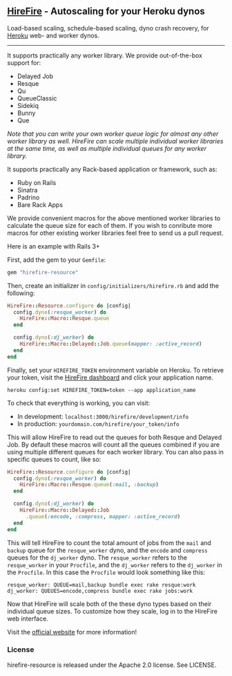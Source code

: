 ## [HireFire](https://www.hirefire.io/) - Autoscaling for your Heroku dynos

Load-based scaling, schedule-based scaling, dyno crash recovery, for [Heroku](https://www.heroku.com/) web- and worker dynos.

---

It supports practically any worker library. We provide out-of-the-box support for:

* Delayed Job
* Resque
* Qu
* QueueClassic
* Sidekiq
* Bunny
* Que

*Note that you can write your own worker queue logic for almost any other worker library as well.
HireFire can scale multiple individual worker libraries at the same time, as well as multiple individual queues for any worker library.*

It supports practically any Rack-based application or framework, such as:

* Ruby on Rails
* Sinatra
* Padrino
* Bare Rack Apps

We provide convenient macros for the above mentioned worker libraries to calculate the queue size for each of them.
If you wish to conribute more macros for other existing worker libraries feel free to send us a pull request.

Here is an example with Rails 3+

First, add the gem to your `Gemfile`:

```ruby
gem "hirefire-resource"
```

Then, create an initializer in `config/initializers/hirefire.rb` and add the following:

```ruby
HireFire::Resource.configure do |config|
  config.dyno(:resque_worker) do
    HireFire::Macro::Resque.queue
  end

  config.dyno(:dj_worker) do
    HireFire::Macro::Delayed::Job.queue(mapper: :active_record)
  end
end
```

Finally, set your `HIREFIRE_TOKEN` environment variable on Heroku. To retrieve your token, visit the [HireFire dashboard](https://manager.hirefire.io/applications) and click your application name.
```
heroku config:set HIREFIRE_TOKEN=token --app application_name
```
To check that everything is working, you can visit:
- In development: `localhost:3000/hirefire/development/info`
- In production: `yourdomain.com/hirefire/your_token/info`

This will allow HireFire to read out the queues for both Resque and Delayed Job. By default these macros will count all the queues combined if you are using multiple
different queues for each worker library. You can also pass in specific queues to count, like so:

```ruby
HireFire::Resource.configure do |config|
  config.dyno(:resque_worker) do
    HireFire::Macro::Resque.queue(:mail, :backup)
  end

  config.dyno(:dj_worker) do
    HireFire::Macro::Delayed::Job
      .queue(:encode, :compress, mapper: :active_record)
  end
end
```

This will tell HireFire to count the total amount of jobs from the `mail` and `backup` queue for the `resque_worker` dyno, and the `encode` and `compress` queues for the `dj_worker` dyno.
The `resque_worker` refers to the `resque_worker` in your `Procfile`, and the `dj_worker` refers to the `dj_worker` in the `Procfile`. In this case the `Procfile` would look something like this:

```
resque_worker: QUEUE=mail,backup bundle exec rake resque:work
dj_worker: QUEUES=encode,compress bundle exec rake jobs:work
```

Now that HireFire will scale both of the these dyno types based on their individual queue sizes. To customize how they scale, log in to the HireFire web interface.

Visit the [official website](https://www.hirefire.io/) for more information!

### License

hirefire-resource is released under the Apache 2.0 license. See LICENSE.
